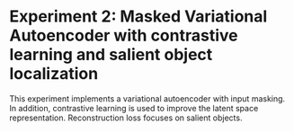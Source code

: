# Experiment 2: Masked Variational Autoencoder with contrastive learning and salient object localization

This experiment implements a variational autoencoder with input masking. In addition, contrastive learning is used to improve the latent space representation. Reconstruction loss focuses on salient objects.
